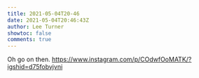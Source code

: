 ```yaml
---
title: 2021-05-04T20-46
date: 2021-05-04T20:46:43Z
author: Lee Turner
showtoc: false
comments: true
---
```


Oh go on then. https://www.instagram.com/p/COdwfOoMATK/?igshid=d75fobvjvni


